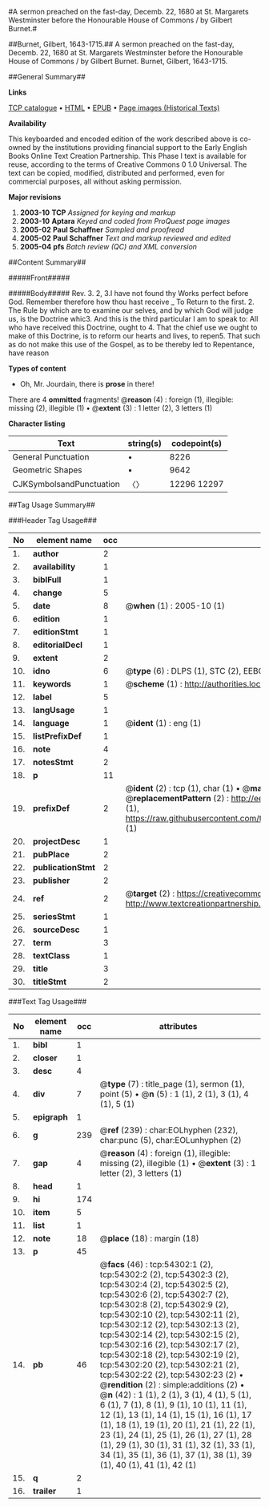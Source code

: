 #A sermon preached on the fast-day, Decemb. 22, 1680 at St. Margarets Westminster before the Honourable House of Commons / by Gilbert Burnet.#

##Burnet, Gilbert, 1643-1715.##
A sermon preached on the fast-day, Decemb. 22, 1680 at St. Margarets Westminster before the Honourable House of Commons / by Gilbert Burnet.
Burnet, Gilbert, 1643-1715.

##General Summary##

**Links**

[TCP catalogue](http://www.ota.ox.ac.uk/tcp/)  • 
[HTML](http://tei.it.ox.ac.uk/tcp/Texts-HTML/free/A30/A30419.html)  • 
[EPUB](http://tei.it.ox.ac.uk/tcp/Texts-EPUB/free/A30/A30419.epub) • 
[Page images (Historical Texts)](https://data.historicaltexts.jisc.ac.uk/view?pubId=eebo-12115860e&pageId=eebo-12115860e-54302-1)

**Availability**

This keyboarded and encoded edition of the
	       work described above is co-owned by the institutions
	       providing financial support to the Early English Books
	       Online Text Creation Partnership. This Phase I text is
	       available for reuse, according to the terms of Creative
	       Commons 0 1.0 Universal. The text can be copied,
	       modified, distributed and performed, even for
	       commercial purposes, all without asking permission.

**Major revisions**

1. __2003-10__ __TCP__ *Assigned for keying and markup*
1. __2003-10__ __Aptara__ *Keyed and coded from ProQuest page images*
1. __2005-02__ __Paul Schaffner__ *Sampled and proofread*
1. __2005-02__ __Paul Schaffner__ *Text and markup reviewed and edited*
1. __2005-04__ __pfs__ *Batch review (QC) and XML conversion*

##Content Summary##

#####Front#####

#####Body#####
Rev. 3. 2, 3.I have not found thy Works perfect before God.
Remember therefore how thou hast receive
    _ To Return to the first.
2. The Rule by which are to examine our selves, and
by which God will judge us, is the Doctrine whic3. And this is the third particular I am to speak to:
All who have received this Doctrine, ought to 4. That the chief use we ought to make of this Doctrine,
is to reform our hearts and lives, to repen5. That such as do not make this use of the Gospel,
as to be thereby led to Repentance, have reason

**Types of content**

  * Oh, Mr. Jourdain, there is **prose** in there!

There are 4 **ommitted** fragments! 
 @__reason__ (4) : foreign (1), illegible: missing (2), illegible (1)  •  @__extent__ (3) : 1 letter (2), 3 letters (1)

**Character listing**


|Text|string(s)|codepoint(s)|
|---|---|---|
|General Punctuation|•|8226|
|Geometric Shapes|▪|9642|
|CJKSymbolsandPunctuation|〈〉|12296 12297|

##Tag Usage Summary##

###Header Tag Usage###

|No|element name|occ|attributes|
|---|---|---|---|
|1.|__author__|2||
|2.|__availability__|1||
|3.|__biblFull__|1||
|4.|__change__|5||
|5.|__date__|8| @__when__ (1) : 2005-10 (1)|
|6.|__edition__|1||
|7.|__editionStmt__|1||
|8.|__editorialDecl__|1||
|9.|__extent__|2||
|10.|__idno__|6| @__type__ (6) : DLPS (1), STC (2), EEBO-CITATION (1), OCLC (1), VID (1)|
|11.|__keywords__|1| @__scheme__ (1) : http://authorities.loc.gov/ (1)|
|12.|__label__|5||
|13.|__langUsage__|1||
|14.|__language__|1| @__ident__ (1) : eng (1)|
|15.|__listPrefixDef__|1||
|16.|__note__|4||
|17.|__notesStmt__|2||
|18.|__p__|11||
|19.|__prefixDef__|2| @__ident__ (2) : tcp (1), char (1)  •  @__matchPattern__ (2) : ([0-9\-]+):([0-9IVX]+) (1), (.+) (1)  •  @__replacementPattern__ (2) : http://eebo.chadwyck.com/downloadtiff?vid=$1&page=$2 (1), https://raw.githubusercontent.com/textcreationpartnership/Texts/master/tcpchars.xml#$1 (1)|
|20.|__projectDesc__|1||
|21.|__pubPlace__|2||
|22.|__publicationStmt__|2||
|23.|__publisher__|2||
|24.|__ref__|2| @__target__ (2) : https://creativecommons.org/publicdomain/zero/1.0/ (1), http://www.textcreationpartnership.org/docs/. (1)|
|25.|__seriesStmt__|1||
|26.|__sourceDesc__|1||
|27.|__term__|3||
|28.|__textClass__|1||
|29.|__title__|3||
|30.|__titleStmt__|2||


###Text Tag Usage###

|No|element name|occ|attributes|
|---|---|---|---|
|1.|__bibl__|1||
|2.|__closer__|1||
|3.|__desc__|4||
|4.|__div__|7| @__type__ (7) : title_page (1), sermon (1), point (5)  •  @__n__ (5) : 1 (1), 2 (1), 3 (1), 4 (1), 5 (1)|
|5.|__epigraph__|1||
|6.|__g__|239| @__ref__ (239) : char:EOLhyphen (232), char:punc (5), char:EOLunhyphen (2)|
|7.|__gap__|4| @__reason__ (4) : foreign (1), illegible: missing (2), illegible (1)  •  @__extent__ (3) : 1 letter (2), 3 letters (1)|
|8.|__head__|1||
|9.|__hi__|174||
|10.|__item__|5||
|11.|__list__|1||
|12.|__note__|18| @__place__ (18) : margin (18)|
|13.|__p__|45||
|14.|__pb__|46| @__facs__ (46) : tcp:54302:1 (2), tcp:54302:2 (2), tcp:54302:3 (2), tcp:54302:4 (2), tcp:54302:5 (2), tcp:54302:6 (2), tcp:54302:7 (2), tcp:54302:8 (2), tcp:54302:9 (2), tcp:54302:10 (2), tcp:54302:11 (2), tcp:54302:12 (2), tcp:54302:13 (2), tcp:54302:14 (2), tcp:54302:15 (2), tcp:54302:16 (2), tcp:54302:17 (2), tcp:54302:18 (2), tcp:54302:19 (2), tcp:54302:20 (2), tcp:54302:21 (2), tcp:54302:22 (2), tcp:54302:23 (2)  •  @__rendition__ (2) : simple:additions (2)  •  @__n__ (42) : 1 (1), 2 (1), 3 (1), 4 (1), 5 (1), 6 (1), 7 (1), 8 (1), 9 (1), 10 (1), 11 (1), 12 (1), 13 (1), 14 (1), 15 (1), 16 (1), 17 (1), 18 (1), 19 (1), 20 (1), 21 (1), 22 (1), 23 (1), 24 (1), 25 (1), 26 (1), 27 (1), 28 (1), 29 (1), 30 (1), 31 (1), 32 (1), 33 (1), 34 (1), 35 (1), 36 (1), 37 (1), 38 (1), 39 (1), 40 (1), 41 (1), 42 (1)|
|15.|__q__|2||
|16.|__trailer__|1||
